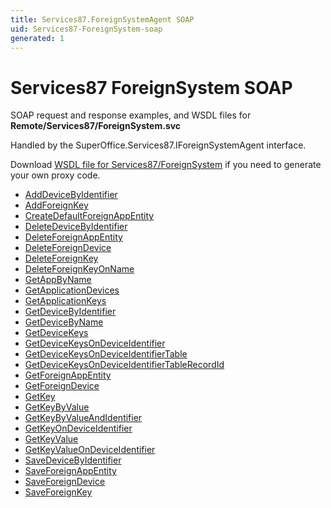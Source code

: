 ```yaml
---
title: Services87.ForeignSystemAgent SOAP
uid: Services87-ForeignSystem-soap
generated: 1
---
```


# Services87 ForeignSystem SOAP

SOAP request and response examples, and WSDL files for **Remote/Services87/ForeignSystem.svc**

Handled by the <see cref="T:SuperOffice.Services87.IForeignSystemAgent">SuperOffice.Services87.IForeignSystemAgent</see> interface.

Download [WSDL file for Services87/ForeignSystem](../Services87-ForeignSystem.md) if you need to generate your own proxy code.

* [AddDeviceByIdentifier](AddDeviceByIdentifier.md)
* [AddForeignKey](AddForeignKey.md)
* [CreateDefaultForeignAppEntity](CreateDefaultForeignAppEntity.md)
* [DeleteDeviceByIdentifier](DeleteDeviceByIdentifier.md)
* [DeleteForeignAppEntity](DeleteForeignAppEntity.md)
* [DeleteForeignDevice](DeleteForeignDevice.md)
* [DeleteForeignKey](DeleteForeignKey.md)
* [DeleteForeignKeyOnName](DeleteForeignKeyOnName.md)
* [GetAppByName](GetAppByName.md)
* [GetApplicationDevices](GetApplicationDevices.md)
* [GetApplicationKeys](GetApplicationKeys.md)
* [GetDeviceByIdentifier](GetDeviceByIdentifier.md)
* [GetDeviceByName](GetDeviceByName.md)
* [GetDeviceKeys](GetDeviceKeys.md)
* [GetDeviceKeysOnDeviceIdentifier](GetDeviceKeysOnDeviceIdentifier.md)
* [GetDeviceKeysOnDeviceIdentifierTable](GetDeviceKeysOnDeviceIdentifierTable.md)
* [GetDeviceKeysOnDeviceIdentifierTableRecordId](GetDeviceKeysOnDeviceIdentifierTableRecordId.md)
* [GetForeignAppEntity](GetForeignAppEntity.md)
* [GetForeignDevice](GetForeignDevice.md)
* [GetKey](GetKey.md)
* [GetKeyByValue](GetKeyByValue.md)
* [GetKeyByValueAndIdentifier](GetKeyByValueAndIdentifier.md)
* [GetKeyOnDeviceIdentifier](GetKeyOnDeviceIdentifier.md)
* [GetKeyValue](GetKeyValue.md)
* [GetKeyValueOnDeviceIdentifier](GetKeyValueOnDeviceIdentifier.md)
* [SaveDeviceByIdentifier](SaveDeviceByIdentifier.md)
* [SaveForeignAppEntity](SaveForeignAppEntity.md)
* [SaveForeignDevice](SaveForeignDevice.md)
* [SaveForeignKey](SaveForeignKey.md)
